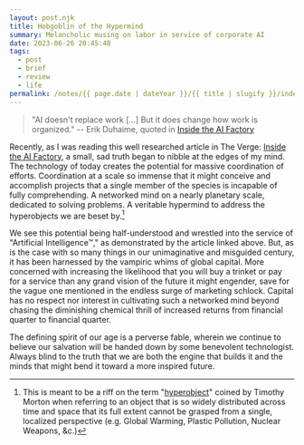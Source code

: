 ```yaml
---
layout: post.njk
title: Hobgoblin of the Hypermind
summary: Melancholic musing on labor in service of corporate AI
date: 2023-06-26 20:45:48
tags:
  - post
  - brief
  - review
  - life
permalink: /notes/{{ page.date | dateYear }}/{{ title | slugify }}/index.html
---
```


> "AI doesn't replace work [...] But it does change how work is organized."
> -- Erik Duhaime, quoted in [Inside the AI Factory](https://www.theverge.com/features/23764584/ai-artificial-intelligence-data-notation-labor-scale-surge-remotasks-openai-chatbots)

Recently, as I was reading this well researched article in The Verge: [Inside the AI Factory](https://www.theverge.com/features/23764584/ai-artificial-intelligence-data-notation-labor-scale-surge-remotasks-openai-chatbots), a small, sad truth began to nibble at the edges of my mind. The technology of today creates the potential for massive coordination of efforts. Coordination at a scale so immense that it might conceive and accomplish projects that a single member of the species is incapable of fully comprehending. A networked mind on a nearly planetary scale, dedicated to solving problems. A veritable hypermind to address the hyperobjects we are beset by.[^1]

We see this potential being half-understood and wrestled into the service of "Artificial Intelligence™," as demonstrated by the article linked above. But, as is the case with so many things in our unimaginative and misguided century, it has been harnessed by the vampiric whims of global capital. More concerned with increasing the likelihood that you will buy a trinket or pay for a service than any grand vision of the future it might engender, save for the vague one mentioned in the endless surge of marketing schlock. Capital has no respect nor interest in cultivating such a networked mind beyond chasing the diminishing chemical thrill of increased returns from financial quarter to financial quarter.

The defining spirit of our age is a perverse fable, wherein we continue to believe our salvation will be handed down by some benevolent technologist. Always blind to the truth that we are both the engine that builds it and the minds that might bend it toward a more inspired future.

[^1]: This is meant to be a riff on the term "[hyperobject](https://en.wikipedia.org/wiki/Timothy_Morton#Hyperobjects)" coined by Timothy Morton when referring to an object that is so widely distributed across time and space that its full extent cannot be grasped from a single, localized perspective (e.g. Global Warming, Plastic Pollution, Nuclear Weapons, &c.)
